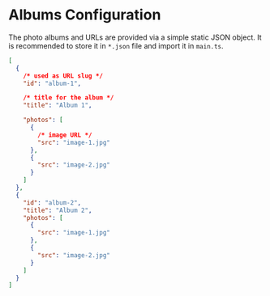 # Albums Configuration

The photo albums and URLs are provided via a simple static JSON object. It is recommended to store it in `*.json` file and import it in `main.ts`.

```json
[
  {
    /* used as URL slug */
    "id": "album-1",

    /* title for the album */
    "title": "Album 1",

    "photos": [
      {
        /* image URL */
        "src": "image-1.jpg"
      },
      {
        "src": "image-2.jpg"
      }
    ]
  },
  {
    "id": "album-2",
    "title": "Album 2",
    "photos": [
      {
        "src": "image-1.jpg"
      },
      {
        "src": "image-2.jpg"
      }
    ]
  }
]
```

